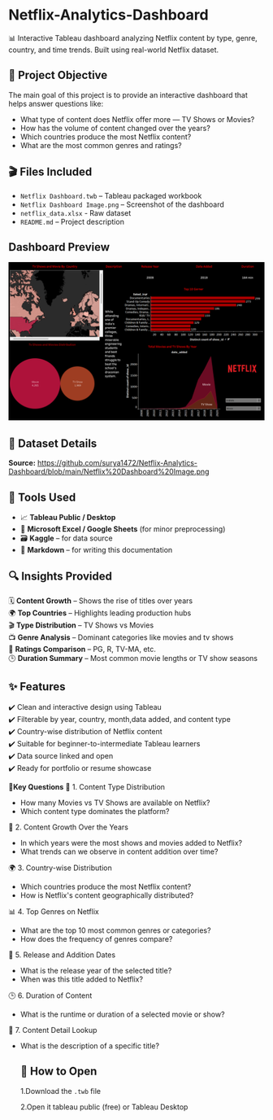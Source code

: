 # Netflix-Analytics-Dashboard
📊 Interactive Tableau dashboard analyzing Netflix content by type, genre, country, and time trends. Built using real-world Netflix dataset.

## 📌 Project Objective
The main goal of this project is to provide an interactive dashboard that helps answer questions like:
- What type of content does Netflix offer more — TV Shows or Movies?
- How has the volume of content changed over the years?
- Which countries produce the most Netflix content?
- What are the most common genres and ratings?

## 🎬  Files Included
- `Netflix Dashboard.twb` – Tableau packaged workbook
- `Netflix Dashboard Image.png` – Screenshot of the dashboard
- `netflix_data.xlsx` - Raw dataset
- `README.md` – Project description

## Dashboard Preview
![Dashboard](https://github.com/surya1472/Netflix-Analytics-Dashboard/blob/main/Netflix%20Dashboard%20Image.png)

## 🧾 Dataset Details
**Source:** https://github.com/surya1472/Netflix-Analytics-Dashboard/blob/main/Netflix%20Dashboard%20Image.png

## 🔧 Tools Used
- 📈 **Tableau Public / Desktop**
- 🧹 **Microsoft Excel / Google Sheets** (for minor preprocessing)
- 🗃️ **Kaggle** – for data source
- 🧾 **Markdown** – for writing this documentation

## 🔍 Insights Provided
🗓️ **Content Growth** – Shows the rise of titles over years  
🌍 **Top Countries** – Highlights leading production hubs  
🎬 **Type Distribution** – TV Shows vs Movies  
📺 **Genre Analysis** – Dominant categories like movies and tv shows  
🧒 **Ratings Comparison** – PG, R, TV-MA, etc.  
🕒 **Duration Summary** – Most common movie lengths or TV show seasons

## ✨ Features
✔️ Clean and interactive design using Tableau  
✔️ Filterable by year, country, month,data added, and content type  
✔️ Country-wise distribution of Netflix content    
✔️ Suitable for beginner-to-intermediate Tableau learners  
✔️ Data source linked and open  
✔️ Ready for portfolio or resume showcase

**📌Key Questions**
🎥 1. Content Type Distribution
- How many Movies vs TV Shows are available on Netflix?
- Which content type dominates the platform?
  
📅 2. Content Growth Over the Years
- In which years were the most shows and movies added to Netflix?
- What trends can we observe in content addition over time?
  
🌍 3. Country-wise Distribution
- Which countries produce the most Netflix content?
- How is Netflix's content geographically distributed?

📊 4. Top Genres on Netflix
- What are the top 10 most common genres or categories?
- How does the frequency of genres compare?

📆 5. Release and Addition Dates
- What is the release year of the selected title?
- When was this title added to Netflix?

🕒 6. Duration of Content
- What is the runtime or duration of a selected movie or show?

🧾 7. Content Detail Lookup
- What is the description of a specific title?

  ## 🚀 How to Open
  
  1.Download the `.twb` file
  
  2.Open it tableau public (free) or Tableau Desktop

